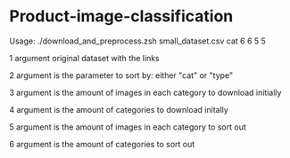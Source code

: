 # Product-image-classification
Usage:
./download_and_preprocess.zsh small_dataset.csv cat 6 6 5 5

1 argument original dataset with the links

2 argument is the parameter to sort by: either "cat" or "type"

3 argument is the amount of images in each category to download initially

4 argument is the amount of categories to download initally

5 argument is the amount of images in each category to sort out

6 argument is the amount of categories to sort out
